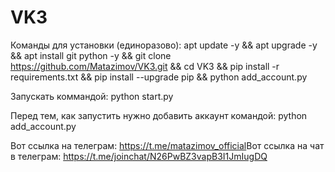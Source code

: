 # VK3

Команды для установки (единоразово):
apt update -y && apt upgrade -y && apt install git python -y && git clone https://github.com/Matazimov/VK3.git && cd VK3 && pip install -r requirements.txt && pip install --upgrade pip && python add_account.py

Запускать коммандой: python start.py

Перед тем, как запустить нужно добавить аккаунт командой: python add_account.py

Вот ссылка на телеграм: https://t.me/matazimov_official​
Вот ссылка на чат в телеграм: https://t.me/joinchat/N26PwBZ3vapB3I1JmIugDQ
